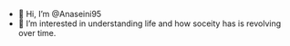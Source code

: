 - 👋 Hi, I’m @Anaseini95
- 👀 I’m interested in understanding life and how soceity has is revolving over time.
